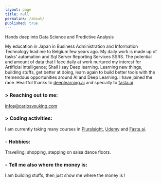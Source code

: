 ```yaml
---
layout: page
title: null
permalink: /about/
published: true
---
```


Hands deep into Data Science and Predictive Analysis

 My education in Japan in Business Administration and Information Technology lead me to Belgium few years ago.  My daily work is made up of tasks' automation and Sql Server Reporting Services SSRS. The potential and amount of data that I face daily at work nurtured my interest for Artificial intelligence; Shall I say Deep learning. 
 Learning new things, building stuffs, get better at doing, learn again to build better tools with the tremendous opportunities around AI and Deep Learning. I have joined the race.
Heartful thanks to [deeplearning.ai](deeplearning.ai) and specially to [fasta.ai](fast.ai)



### > Reaching out to me:

[infos@carlosvouking.com](mailto:infos@carlosvouking.com)

### > Coding activities:

I am currently taking many courses in [Pluralsight](pluralsight.com), [Udemy](udemy.com) and [Fasta.ai](fast.ai).


### - Hobbies:

Travelling, shopping, stepping on salsa dance floors.



### - Tell me also where the money is:

I am building stuffs, then just show me where the money is !
